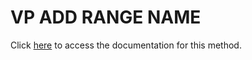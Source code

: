 <!---->
# VP ADD RANGE NAME

Click [here](https://developer.4d.com/docs/ViewPro/commands/vp-add-range-name) to access the documentation for this method.

